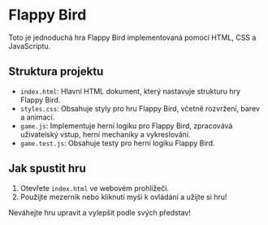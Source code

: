 # Flappy Bird

Toto je jednoduchá hra Flappy Bird implementovaná pomocí HTML, CSS a JavaScriptu.

## Struktura projektu

- `index.html`: Hlavní HTML dokument, který nastavuje strukturu hry Flappy Bird.
- `styles.css`: Obsahuje styly pro hru Flappy Bird, včetně rozvržení, barev a animací.
- `game.js`: Implementuje herní logiku pro Flappy Bird, zpracovává uživatelský vstup, herní mechaniky a vykreslování.
- `game.test.js`: Obsahuje testy pro herní logiku Flappy Bird.

## Jak spustit hru

1. Otevřete `index.html` ve webovém prohlížeči.
2. Použijte mezerník nebo kliknutí myši k ovládání a užijte si hru!

Neváhejte hru upravit a vylepšit podle svých představ!
